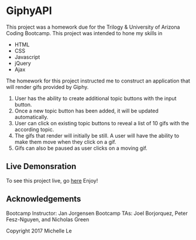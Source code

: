 # GiphyAPI
This project was a homework due for the Trilogy & University of Arizona Coding Bootcamp. This project was intended to hone my skills in
 * HTML
 * CSS
 * Javascript
 * jQuery
 * Ajax

The homework for this project instructed me to construct an application that will render gifs provided by Giphy.
 1. User has the ability to create additional topic buttons with the input button.
 2. Once a new topic button has been added, it will be updated automatically.
 3. User can click on existing topic buttons to reveal a list of 10 gifs with the according topic.
 4. The gifs that render will initially be still. A user will have the ability to make them move when they click on a gif.
 5. Gifs can also be paused as user clicks on a moving gif.

## Live Demonsration
To see this project live, go [here](https://michellele994.github.io/GiphyAPI/)
Enjoy!

## Acknowledgements
Bootcamp Instructor: Jan Jorgensen
Bootcamp TAs: Joel Borjorquez, Peter Fesz-Nguyen, and Nicholas Green

Copyright 2017 Michelle Le